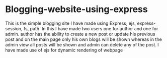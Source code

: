 # Blogging-website-using-express
This is the simple blogging site I have made using Express, ejs, express-session, fs, path.
In this I have made two users one for author and one for admin.
author has the ability to create a new post or update his previous post and on the main page only his own blogs will be shown whereas in the admin view all posts will be shown and admin can delete any of the post.
I have made use of ejs for dynamic rendering of webpage

